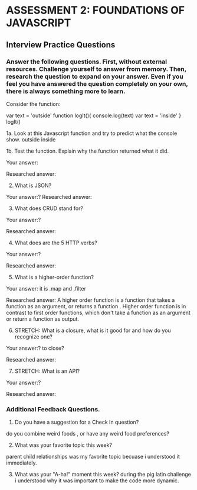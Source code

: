 # ASSESSMENT 2: FOUNDATIONS OF JAVASCRIPT
## Interview Practice Questions

### Answer the following questions. First, without external resources. Challenge yourself to answer from memory. Then, research the question to expand on your answer. Even if you feel you have answered the question completely on your own, there is always something more to learn.

Consider the function:

var text = 'outside'
function logIt(){
  console.log(text)
  var text = 'inside'
}
logIt()


1a. Look at this Javascript function and try to predict what the console show.
outside
inside


1b. Test the function. Explain why the function returned what it did.

  Your answer:

  Researched answer:


2. What is JSON?

  Your answer:?
  Researched answer:


3. What does CRUD stand for?

  Your answer:?

  Researched answer:



4. What does are the 5 HTTP verbs?

  Your answer:?

  Researched answer:


5. What is a higher-order function?

  Your answer: it is .map and .filter

  Researched answer:
A higher order function is a function that takes a function as an argument, or returns a function . 
Higher order function is in contrast to first order functions, 
which don't take a function as an argument or return a function as output.

6. STRETCH: What is a closure, what is it good for and how do you recognize one?

  Your answer:? to close?

  Researched answer:


7. STRETCH: What is an API?

  Your answer:?

  Researched answer:


### Additional Feedback Questions.

1. Do you have a suggestion for a Check In question?

do you combine weird foods , or have any weird food preferences? 


2. What was your favorite topic this week?

parent child relationships was my favorite topic becuase i understood it immediately.


3. What was your "A-ha!" moment this week?
  during the pig latin challenge i understood why it was important to make the code more dynamic.

